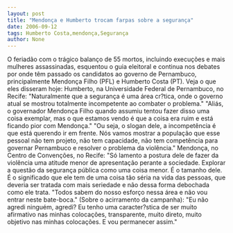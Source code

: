 ```yaml
---
layout: post
title: "Mendonça e Humberto trocam farpas sobre a segurança"
date: 2006-09-12
tags: Humberto Costa,mendonça,Segurança
author: None
---
```

O feriadão com o trágico balanço de 55 mortos, incluindo execuções e mais mulheres assassinadas, esquentou o guia eleitoral e continua nos debates por onde têm passado os candidatos ao governo de Pernambuco, principalmente Mendonça Filho (PFL) e Humberto Costa (PT).
Veja o que eles disseram hoje:
Humberto, na Universidade Federal de Pernambuco, no Recife:
\"Naturalmente
 que a segurança é uma área cr?tica, onde o governo atual se mostrou totalmente incompetente ao combater o problema.\"
\"Aliás, o governador Mendonça Filho quando assumiu tentou fazer disso uma coisa exemplar, mas o que estamos vendo é que a coisa era ruim e está ficando pior com Mendonça.\"
\"Ou seja, o slogan dele, a incompetência é que está querendo ir em frente. Nós vamos mostrar a população que esse pessoal não tem projeto, não tem capacidade, não tem competência para governar Pernambuco e resolver o problema da violência.\"
Mendonça, no Centro de Convenções, no Recife:
\"Só lamento a postura dele de fazer da violência uma atitude menor de apresentação perante a sociedade. Explorar a questão da segurança pública como uma coisa menor. É o tamanho dele. É o significado que ele tem de uma coisa tão séria na vida das pessoas, que deveria ser tratada com mais seriedade e não dessa forma debochada como ele trata. 
\"Todos sabem do nosso esforço nessa área e não vou entrar neste bate-boca.\"
(Sobre o acirramento da campanha):
\"Eu não agredi ninguém, agredi? Eu tenho uma caracter?stica de ser muito afirmativo nas minhas colocações, transparente, muito direto, muito objetivo nas minhas colocações. E vou permanecer assim.\" 
